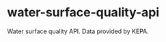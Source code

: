 water-surface-quality-api
=========================

Water surface quality API. Data provided by KEPA.
